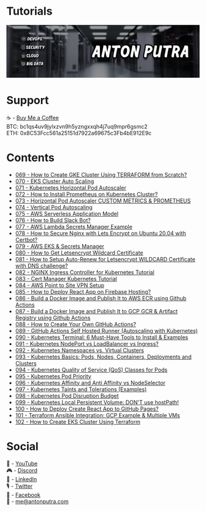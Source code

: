 # Tutorials

![YouTube Art](assets/youtube-art.png?raw=true "Title")

# Support

☕ - [Buy Me a Coffee](https://www.buymeacoffee.com/antonputra)  
BTC: bc1qs4uv9jylxzvn9h5yzngxxqh4j7uq9mpr6gsmc2  
ETH: 0x8C53Fcc561a25151d7922a69675c3Fb4bE912E9c

# Contents

- [069 - How to Create GKE Cluster Using TERRAFORM from Scratch?](lessons/069)
- [070 - EKS Cluster Auto Scaling](lessons/070)
- [071 - Kubernetes Horizontal Pod Autoscaler](lessons/071)
- [072 - How to Install Prometheus on Kubernetes Cluster?](lessons/072)
- [073 - Horizontal Pod Autoscaler CUSTOM METRICS & PROMETHEUS](lessons/073)
- [074 - Vertical Pod Autoscaling](lessons/074)
- [075 - AWS Serverless Application Model](lessons/075)
- [076 - How to Build Slack Bot?](lessons/076)
- [077 - AWS Lambda Secrets Manager Example](lessons/077)
- [078 - How to Secure Nginx with Lets Encrypt on Ubuntu 20.04 with Certbot?](lessons/078)
- [079 - AWS EKS & Secrets Manager](lessons/079)
- [080 - How to Get Letsencrypt Wildcard Certificate](lessons/080)
- [081 - How to Setup Auto-Renew for Letsencrypt WILDCARD Certificate with DNS challenge?](lessons/081)
- [082 - NGINX Ingress Controller for Kubernetes Tutorial](lessons/082)
- [083 - Cert Manager Kubernetes Tutorial](lessons/083)
- [084 - AWS Point to Site VPN Setup](lessons/084)
- [085 - How to Deploy React App on Firebase Hosting?](lessons/085)
- [086 - Build a Docker Image and Publish It to AWS ECR using Github Actions](lessons/086)
- [087 - Build a Docker Image and Publish It to GCP GCR & Artifact Registry using Github Actions](lessons/087)
- [088 - How to Create Your Own GitHub Actions?](lessons/088)
- [089 - GitHub Actions Self Hosted Runner (Autoscaling with Kubernetes)](lessons/089)
- [090 - Kubernetes Terminal: 6 Must-Have Tools to Install & Examples](lessons/090)
- [091 - Kubernetes NodePort vs LoadBalancer vs Ingress?](lessons/091)
- [092 - Kubernetes Namespaces vs. Virtual Clusters](lessons/092)
- [093 - Kubernetes Basics: Pods, Nodes, Containers, Deployments and Clusters](lessons/093)
- [094 - Kubernetes Quality of Service (QoS) Classes for Pods](lessons/094)
- [095 - Kubernetes Pod Priority](lessons/095)
- [096 - Kubernetes Affinity and Anti Affinity vs NodeSelector](lessons/096)
- [097 - Kubernetes Taints and Tolerations (Examples)](lessons/097)
- [098 - Kubernetes Pod Disruption Budget](lessons/098)
- [099 - Kubernetes Local Persistent Volume: DON'T use hostPath!](lessons/099)
- [100 - How to Deploy Create React App to GitHub Pages?](lessons/100)
- [101 - Terraform Ansible Integration: GCP Example & Multiple VMs](lessons/101)
- [102 - How to Create EKS Cluster Using Terraform](lessons/102)

# Social

🎥 - [YouTube](https://www.youtube.com/c/AntonPutra)  
🎮 - [Discord](https://discord.gg/Wy5SPDSTjX)  
💼 - [LinkedIn](https://www.linkedin.com/in/anton-putra)  
🎙 - [Twitter](https://twitter.com/antonvputra)  
👥 - [Facebook](https://www.facebook.com/profile.php?id=100037229408982)  
📨 - me@antonputra.com  
